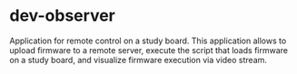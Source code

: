 # dev-observer
Application for remote control on a study board.
This application allows to upload firmware to a remote server, execute the script that loads firmware on a study board, 
and visualize firmware execution via video stream.
